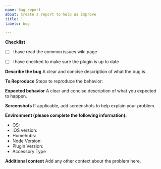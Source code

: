 ```yaml
---
name: Bug report
about: Create a report to help us improve
title: ''
labels: bug

---
```


**Checklist**
- [ ] I have read the common issues wiki page
- [ ] I have checked to make sure the plugin is up to date



**Describe the bug**
A clear and concise description of what the bug is.

**To Reproduce**
Steps to reproduce the behavior:


**Expected behavior**
A clear and concise description of what you expected to happen.

**Screenshots**
If applicable, add screenshots to help explain your problem.

**Environment (please complete the following information):**
 - OS: 
-  iOS version:
-  Homehubs: 
 - Node Version: 
 - Plugin Version:
-  Accessory Type



**Additional context**
Add any other context about the problem here.
